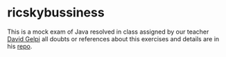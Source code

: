 # ricskybussiness

This is a mock exam of  Java resolved in class assigned by our teacher [David Gelpi](https://github.com/dfleta) all doubts or references about this exercises and details are in his [repo](https://github.com/dfleta/ricksy-business-observer).
